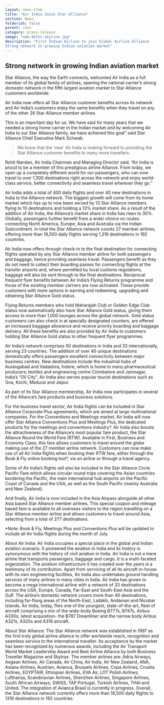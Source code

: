 ```yaml
---
layout: news-item
title: "Air India Joins Star Alliance"
section: News
folderish: false
parent: root
category: press-release
image: "new-delhi-skyline.jpg"
description: "First Indian Airline to join Global Airline Alliance
Strong network in growing Indian aviation market"
---
```


## Strong network in growing Indian aviation market

Star Alliance, the way the Earth connects, welcomed Air India as a full member of its global family of airlines, opening the national carrier’s strong domestic network in the fifth largest aviation market to Star Alliance customers worldwide.

Air India now offers all Star Alliance customer benefits across its network and Air India’s customers enjoy the same benefits when they travel on any of the other 26 Star Alliance member airlines.

This is an important day for us. We have said for many years that we needed a strong home carrier in the Indian market and by welcoming Air India to our Star Alliance family, we have achieved this goal” said Star Alliance Chief Executive Mark Schwab. 

> We know that the ‘new’ Air India is looking forward to providing the Star Alliance customer benefits to many more travellers.

Rohit Nandan, Air India Chairman and Managing Director said, “Air India is proud to be a member of this prestigious airline Alliance. From today, we open up a completely different world for our passengers, who can now travel to over 1,300 destinations right across the network and enjoy world-class service, better connectivity and seamless travel wherever they go.”

Air India adds a total of 400 daily flights and over 40 new destinations in India to the Alliance network. The biggest growth will come from its home market which has up to now been served by 13 Star Alliance members flying to 10 destinations and holding a 13% market share. As a result of the addition of Air India, the Alliance’s market share in India has risen to 30%. Globally, passengers further benefit from a wider choice on routes connecting North America, Europe, Asia and Australia via the Indian Subcontinent. In total the Star Alliance network counts 27 member airlines, offering more than 18,500 daily flights serving 1,316 destinations in 192 countries.

Air India now offers through check-in to the final destination for connecting flights operated by any Star Alliance member airline for both passengers and baggage, hence providing seamless travel. Passengers benefit as they do not need to collect their boarding passes for connecting flights at the transfer airports and, where permitted by local customs regulations, baggage will also be sent through to the final destinations.
Reciprocal frequent flyer benefits between Air India’s Flying Returns programme and those of the existing member carriers are now activated. These provide customers with more options in earning and redeeming, upgrading and obtaining Star Alliance Gold status.

Flying Returns members who hold Maharajah Club or Golden Edge Club status now automatically also have Star Alliance Gold status, giving them access to more than 1,000 lounges across the global network. Gold status customers can also check in at specially designated counters, are offered an increased baggage allowance and receive priority boarding and baggage delivery. All these benefits are also provided by Air India to customers holding Star Alliance Gold status in other frequent flyer programmes.

Air India’s network comprises 50 destinations in India and 33 internationally, serving 23 countries. The addition of over 40 unique destinations domestically offers passengers excellent connectivity between major business centres. New destinations include the industrial hubs of Aurangabad and Vadadora; Indore, which is home to many pharmaceutical producers; textiles and engineering centre Coimbatore and Jamnagar, India’s “Oil City”. Air India also serves popular tourist destinations such as Goa, Kochi, Madurai and Jaipur.

As part of its Star Alliance membership, Air India now participates in several of the Alliance’s fare products and business solutions.

For the business travel sector, Air India flights can be included in Star Alliance Corporate Plus agreements, which are aimed at large multinational companies. For the Conventions and Meetings market, Air India will now offer Star Alliance Conventions Plus and Meetings Plus, the dedicated products for the meetings and conventions industry*.
Air India also boosts the attractiveness of the Alliance’s most popular fare product, the Star Alliance Round the World Fare (RTW). Available in First, Business and Economy Class, this fare allows customers to travel around the globe making use of the 27 member airline network. Customers can now make use of all Air India flights when booking their RTW fare, either through the Book & Fly online booking tool*, via an airline or through a travel agency.

Some of Air India’s flights will also be included in the Star Alliance Circle Pacific Fare which allows circular round-trips covering the Asian countries bordering the Pacific, the main international hub airports on the Pacific Coast of Canada and the USA, as well as the South Pacific (mainly Australia and New Zealand).

And finally, Air India is now included in the Asia Airpass alongside all other Asia based Star Alliance member airlines. This special coupon and mileage based fare is available to all overseas visitors to the region travelling on a Star Alliance member airline and allows customers to travel around Asia, selecting from a total of 277 destinations.

*Note: Book & Fly, Meetings Plus and Conventions Plus will be updated to include all Air India flights during the month of July.

About Air India:
Air India occupies a special place in the global and Indian aviation scenario. It pioneered the aviation in India and its history is synonymous with the history of civil aviation in India. Air India is not a mere airline that transports passengers, baggage and cargo. It is a multi-faceted organization. The aviation infrastructure it has created over the years is a testimony of its contribution. Apart from servicing of all its aircraft in-house with its own engineering facilities, Air India also undertakes ground handling services of many airlines in many cities in India.
Air India has grown to become a mega international airline with a network of 33 destinations across the USA, Europe, Canada, Far-East and South-East Asia and the Gulf. The airline’s domestic network covers more than 40 destinations, including far-flung areas of the North-East, Ladakh, Andaman and Nicobar Islands. Air India, today, flies one of the youngest, state-of-the-art, fleet of aircraft comprising a mix of the wide-body Boeing B777s, B747s, Airbus A330s, latest acquisition- the B787 Dreamliner and the narrow body Airbus A321s, A320s and A319 aircraft.

About Star Alliance:
The Star Alliance network was established in 1997 as the first truly global airline alliance to offer worldwide reach, recognition and seamless service to the international traveller. Its acceptance by the market has been recognized by numerous awards, including the Air Transport World Market Leadership Award and Best Airline Alliance by both Business Traveller Magazine and Skytrax. The member airlines are: Adria Airways, Aegean Airlines, Air Canada, Air China, Air India, Air New Zealand, ANA, Asiana Airlines, Austrian, Avianca, Brussels Airlines, Copa Airlines, Croatia Airlines, EGYPTAIR, Ethiopian Airlines, EVA Air, LOT Polish Airlines, Lufthansa, Scandinavian Airlines, Shenzhen Airlines, Singapore Airlines, South African Airways, SWISS, TAP Portugal, Turkish Airlines, THAI and United. The integration of Avianca Brasil is currently in progress. Overall, the Star Alliance network currently offers more than 18,500 daily flights to 1316 destinations in 192 countries.